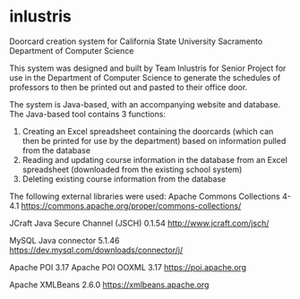 # inlustris
Doorcard creation system for California State University Sacramento Department of Computer Science

This system was designed and built by Team Inlustris for Senior Project for use in the Department of Computer Science to generate the schedules of professors to then be printed out and pasted to their office door.

The system is Java-based, with an accompanying website and database. The Java-based tool contains 3 functions:

1. Creating an Excel spreadsheet containing the doorcards (which can then be printed for use by the department) based on information pulled from the database
2. Reading and updating course information in the database from an Excel spreadsheet (downloaded from the existing school system)
3. Deleting existing course information from the database

The following external libraries were used:
  Apache Commons Collections 4-4.1
  https://commons.apache.org/proper/commons-collections/
  
  JCraft Java Secure Channel (JSCH) 0.1.54
  http://www.jcraft.com/jsch/
  
  MySQL Java connector 5.1.46
  https://dev.mysql.com/downloads/connector/j/
  
  Apache POI 3.17
  Apache POI OOXML 3.17
  https://poi.apache.org
  
  
  Apache XMLBeans 2.6.0
  https://xmlbeans.apache.org

  
